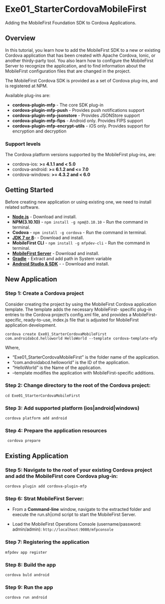 # Exe01_StarterCordovaMobileFirst

Adding the MobileFirst Foundation SDK to Cordova Applications.

## Overview

In this tutorial, you learn how to add the MobileFirst SDK to a new or existing Cordova application that has been created with Apache Cordova, Ionic, or another thirdy-party tool. You also learn how to configure the MobileFirst Server to recognize the application, and to find information about the MobileFirst configuration files that are changed in the project.

The MobileFirst Cordova SDK is provided as a set of Cordova plug-ins, and is registered at NPM.

Available plug-ins are:

* **cordova-plugin-mfp** - The core SDK plug-in
* **cordova-plugin-mfp-push** - Provides push notifications support
* **cordova-plugin-mfp-jsonstore** - Provides JSONStore support
* **cordova-plugin-mfp-fips** - Android only. Provides FIPS support
* **cordova-plugin-mfp-encrypt-utils** - iOS only. Provides support for encryption and decryption

### Support levels
The Cordova platform versions supported by the MobileFirst plug-ins, are:

* cordova-ios: **>= 4.1.1 and < 5.0**
* cordova-android: **>= 6.1.2 and <= 7.0**
* cordova-windows: **>= 4.3.2 and < 6.0**

## Getting Started 

Before creating new application or using existing one, we need to install related software.

* [**Node.js**](https://nodejs.org/en/) - Download and install.
* **NPM(3.10.10)** - ``npm install -g npm@3.10.10`` - Run the command in terminal.
* **Codova** - ``npm install -g cordova`` - Run the command in terminal.
* [**JDK 7 or 8**](http://www.oracle.com/technetwork/java/javase/downloads/index.html)- - Download and install.
* **MobileFirst CLI** - ``npm install -g mfpdev-cli`` - Run the command in terminal.
* [**MobileFirst Server**](http://mobilefirstplatform.ibmcloud.com/downloads/#developer-kit) - Download and install.
* [**Gradle**](https://services.gradle.org/distributions/gradle-4.8-bin.zip) - Extract and add path in System variable
* [**Android Studio & SDK**](https://developer.android.com/studio/) - - Download and install.

## New Application

### Step 1: Create a Cordova project

Consider creating the project by using the MobileFirst Cordova application template. The template adds the necessary MobileFirst- specific plug-in entries to the Cordova project’s config.xml file, and provides a MobileFirst-specific, ready-to-use, index.js file that is adjusted for MobileFirst application development.


``cordova create Exe01_StarterCordovaMobileFirst com.androidabcd.helloworld HelloWorld --template cordova-template-mfp``

Where,
* “Exe01_StarterCordovaMobileFirst” is the folder name of the application.
* “com.androidabcd.helloworld” is the ID of the application.
* “HelloWorld” is the Name of the application.
* –template modifies the application with MobileFirst-specific additions.

### Step 2: Change directory to the root of the Cordova project: 
``cd Exe01_StarterCordovaMobileFirst``

### Step 3: Add supported platform (ios|android|windows)
``cordova platform add android``

### Step 4: Prepare the application resources
`` cordova prepare``

## Existing Application

### Step 5: Navigate to the root of your existing Cordova project and add the MobileFirst core Cordova plug-in:
``cordova plugin add cordova-plugin-mfp``

### Step 6: Strat MobileFirst Server:
* From a **Command-line** window, navigate to the extracted folder and execute the run.sh|cmd script to start the MobileFirst Server.

* Load the MobileFirst Operations Console (username/password: admin/admin): ``http://localhost:9080/mfpconsole``

### Step 7: Registering the application
``mfpdev app register``

### Step 8: Build the app 
``cordova buld android``

### Step 9: Run the app
``cordova run android``

